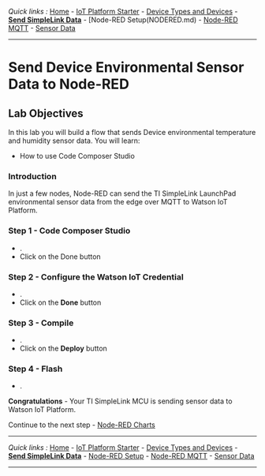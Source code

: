 *Quick links :*
[Home](/README.md) - [IoT Platform Starter](CREATEIOTP.md) - [Device Types and Devices](SIMPLELINKDEVICE.md) - [**Send SimpleLink Data**](SENDCC3235.md) - [Node-RED Setup(NODERED.md) - [Node-RED MQTT](MQTTCONFIG.md) - [Sensor Data](SIMPLELINKIOTDATA.md)
***

# Send Device Environmental Sensor Data to Node-RED

## Lab Objectives

In this lab you will build a flow that sends Device environmental temperature and humidity sensor data.  You will learn:

- How to use Code Composer Studio

### Introduction

In just a few nodes, Node-RED can send the TI SimpleLink LaunchPad environmental sensor data from the edge over MQTT to Watson IoT Platform.  

### Step 1 - Code Composer Studio

- .
- Click on the Done button

### Step 2 - Configure the Watson IoT Credential

- .
- Click on the **Done** button

### Step 3 - Compile

-  .
- Click on the **Deploy** button

### Step 4 - Flash

- .

**Congratulations** - Your TI SimpleLink MCU is sending sensor data to Watson IoT Platform.

Continue to the next step - [Node-RED Charts](DASHBOARD.md)
***
*Quick links :*
[Home](/README.md) - [IoT Platform Starter](CREATEIOTP.md) - [Device Types and Devices](SIMPLELINKDEVICE.md) - [**Send SimpleLink Data**](SENDCC3235.md) - [Node-RED Setup](NODERED.md) - [Node-RED MQTT](MQTTCONFIG.md) - [Sensor Data](SIMPLELINKIOTDATA.md)
***
